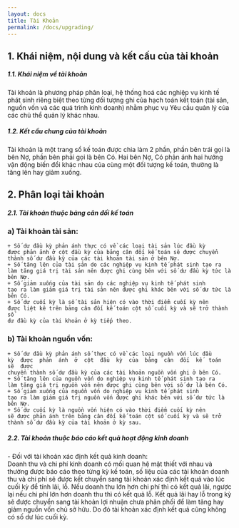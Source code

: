 ```yaml
---
layout: docs
title: Tài Khoản
permalink: /docs/upgrading/
---
```


## 1. Khái niệm, nội dung và kết cấu của tài khoản  

<div class="note">
  <h5>1.1. Khái niệm về tài khoản </h5>
  <p> Tài khoản là phương pháp phân loại, hệ thống hoá các 
      nghiệp  vụ  kinh  tế  phát  sinh  riêng  biệt  theo  từng  đối  tượng  ghi 
      của hạch toán kết toán (tài sản, nguồn vốn và các quá trình kinh doanh) 
      nhằm phục vụ Yêu cầu quản lý của các chủ thể quản lý khác nhau. 
  </p>
</div>

<div class="note">
  <h5>1.2. Kết cấu chung của tài khoản </h5>
  <p> Tài khoản là một trang sổ kế toán được chia làm 2 phần, phần bên 
trái gọi là bên Nợ, phần bên phải gọi là bên Có. Hai bên Nợ, Có phản 
ánh hai hướng vận động biến đổi khác nhau của cùng một đối tượng 
kế toán, thường là tăng lên hay giảm xuống.  
  </p>
</div>

## 2. Phân loại tài khoản 

<div class="note">
  <h5>2.1. Tài khoản thuộc bảng cân đối kế toán </h5>
</div>

### a) Tài khoản tài sản: 

```
+ Số dư đầu kỳ phản ánh thực có về các loại tài sản lúc đầu kỳ 
được phản ảnh ở cột đầu kỳ của bảng cân đối kế toán sẽ được chuyển 
thành số dư đầu kỳ của các tài khoản tài sản ở bên Nợ. 
+ Số tăng lên của tài sản do các nghiệp vụ kinh tế phát sinh tạo ra 
làm tăng giá trị tài sản nên được ghi cùng bên với số dư đầu kỳ tức là 
bên Nợ. 
+ Số giảm xuống của tài sản do các nghiệp vụ kinh tế phát sinh 
tạo ra làm giảm giá trị tài sản nên được ghi khác bên với số dư tức là 
bên Có. 
+ Số dư cuối kỳ là số tài sản hiện có vào thời điểm cuối kỳ nên 
được liệt kê trên bảng cân đối kế toán cột số cuối kỳ và sẽ trở thành số 
dư đầu kỳ của tài khoản ở kỳ tiếp theo.  
```
### b) Tài khoản nguồn vốn: 

```
+ Số dư đầu kỳ phản ánh số thực có về các loại nguồn vốn lúc đầu 
kỳ  được  phản  ánh  ở  cột  đầu  kỳ  của  bảng  cân  đối  kế  toán  sẽ  được 
chuyển thành số dư đầu kỳ của các tài khoản nguồn vốn ghi ở bên Có. 
+ Số tăng lên của nguồn vốn do nghiệp vụ kinh tế phát sinh tạo ra 
làm tăng giá trị nguồn vốn nên được ghi cùng bên với số dư là bên Có. 
+ Số giảm xuống của nguồn vốn do nghiệp vụ kinh tế phát sinh 
tạo ra làm giảm giá trị nguồn vốn được ghi khác bên với số dư tức là 
bên Nợ. 
+ Số dư cuối kỳ là nguồn vốn hiện có vào thời điểm cuối kỳ nên 
sẽ được phản ánh trên bảng cân đối kế toán cột số cuối kỳ và sẽ trở 
thành số dư đầu kỳ của tài khoản ở kỳ sau.  
```

<div class="note">
  <h5>2.2. Tài khoản thuộc báo cáo kết quả hoạt động kinh doanh  </h5>
  <p> - Đối với tài khoản xác định kết quả kinh doanh:  <br>
Doanh  thu  và  chi  phí  kinh  doanh  có  mối  quan  hệ  mật  thiết  với 
nhau và thường được báo cáo theo từng kỳ kế toán, số liệu của các tài 
khoản  doanh  thu  và  chi  phí  sẽ  được  kết  chuyển  sang  tài  khoản  xác 
định kết quả vào lúc cuối kỳ để tính lãi, lỗ. Nếu doanh thu lớn hơn chi 
phí thì có kết quả lãi, ngược lại nếu chi phí lớn hơn doanh thu thì có 
kết quả lỗ. Kết quả lãi hay lỗ trong kỳ sẽ được chuyển sang tài khoản 
lợi  nhuận  chưa  phân  phối  để  làm  tăng  hay  giảm  nguồn  vốn  chủ  sở 
hữu. Do đó tài khoản xác định kết quả cũng không có số dư lúc cuối 
kỳ. </p>
</div>
